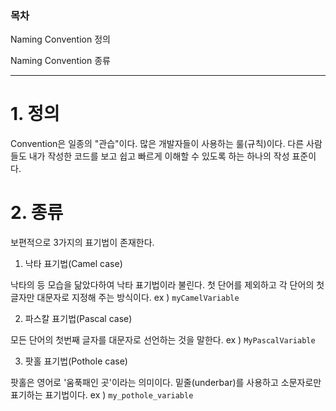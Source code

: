 ### 목차

Naming Convention 정의

Naming Convention 종류

---

# 1. 정의

Convention은 일종의 "관습"이다.
많은 개발자들이 사용하는 룰(규칙)이다.
다른 사람들도 내가 작성한 코드를 보고 쉽고 빠르게 이해할 수 있도록 하는 하나의 작성 표준이다.

# 2. 종류

보편적으로 3가지의 표기법이 존재한다.

1. 낙타 표기법(Camel case)

낙타의 등 모습을 닮았다하여 낙타 표기법이라 불린다.
첫 단어를 제외하고 각 단어의 첫 글자만 대문자로 지정해 주는 방식이다.
ex ) `myCamelVariable`

2. 파스칼 표기법(Pascal case)

모든 단어의 첫번째 글자를 대문자로 선언하는 것을 말한다.
ex ) `MyPascalVariable`

3. 팟홀 표기법(Pothole case)

팟홀은 영어로 '움푹패인 곳'이라는 의미이다.
밑줄(underbar)를 사용하고 소문자로만 표기하는 표기법이다.
ex ) `my_pothole_variable`
